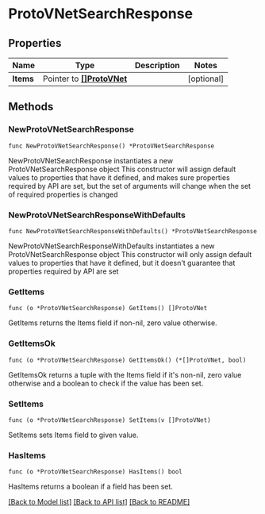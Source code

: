 # ProtoVNetSearchResponse

## Properties

Name | Type | Description | Notes
------------ | ------------- | ------------- | -------------
**Items** | Pointer to [**[]ProtoVNet**](ProtoVNet.md) |  | [optional] 

## Methods

### NewProtoVNetSearchResponse

`func NewProtoVNetSearchResponse() *ProtoVNetSearchResponse`

NewProtoVNetSearchResponse instantiates a new ProtoVNetSearchResponse object
This constructor will assign default values to properties that have it defined,
and makes sure properties required by API are set, but the set of arguments
will change when the set of required properties is changed

### NewProtoVNetSearchResponseWithDefaults

`func NewProtoVNetSearchResponseWithDefaults() *ProtoVNetSearchResponse`

NewProtoVNetSearchResponseWithDefaults instantiates a new ProtoVNetSearchResponse object
This constructor will only assign default values to properties that have it defined,
but it doesn't guarantee that properties required by API are set

### GetItems

`func (o *ProtoVNetSearchResponse) GetItems() []ProtoVNet`

GetItems returns the Items field if non-nil, zero value otherwise.

### GetItemsOk

`func (o *ProtoVNetSearchResponse) GetItemsOk() (*[]ProtoVNet, bool)`

GetItemsOk returns a tuple with the Items field if it's non-nil, zero value otherwise
and a boolean to check if the value has been set.

### SetItems

`func (o *ProtoVNetSearchResponse) SetItems(v []ProtoVNet)`

SetItems sets Items field to given value.

### HasItems

`func (o *ProtoVNetSearchResponse) HasItems() bool`

HasItems returns a boolean if a field has been set.


[[Back to Model list]](../README.md#documentation-for-models) [[Back to API list]](../README.md#documentation-for-api-endpoints) [[Back to README]](../README.md)


